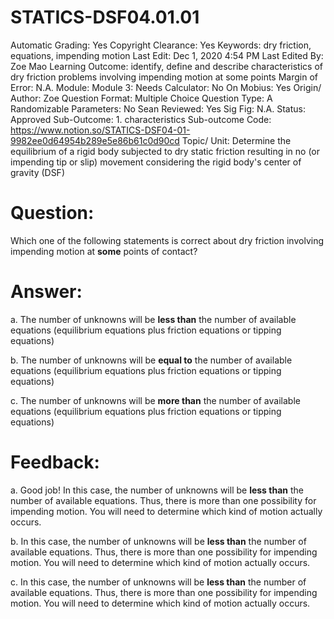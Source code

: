 # STATICS-DSF04.01.01

Automatic Grading: Yes
Copyright Clearance: Yes
Keywords: dry friction, equations, impending motion
Last Edit: Dec 1, 2020 4:54 PM
Last Edited By: Zoe Mao
Learning Outcome: identify, define and describe characteristics of dry friction problems involving impending motion at some points
Margin of Error: N.A.
Module: Module 3:
Needs Calculator: No
On Mobius: Yes
Origin/ Author: Zoe
Question Format: Multiple Choice
Question Type: A
Randomizable Parameters: No
Sean Reviewed: Yes
Sig Fig: N.A.
Status: Approved
Sub-Outcome: 1. characteristics
Sub-outcome Code: https://www.notion.so/STATICS-DSF04-01-9982ee0d64954b289e5e86b61c0d90cd
Topic/ Unit: Determine the equilibrium of a rigid body subjected to dry static friction resulting in no (or impending tip or slip) movement considering the rigid body's center of gravity (DSF)

# Question:

Which one of the following statements is correct about dry friction involving impending motion at **some** points of contact?

# Answer:

a. The number of unknowns will be **less than** the number of available equations (equilibrium equations plus friction equations or tipping equations)

b. The number of unknowns will be **equal to** the number of available equations (equilibrium equations plus friction equations or tipping equations)

c. The number of unknowns will be **more than** the number of available equations (equilibrium equations plus friction equations or tipping equations)

# Feedback:

a. Good job! In this case, the number of unknowns will be **less than** the number of available equations. Thus, there is more than one possibility for impending motion. You will need to determine which kind of motion actually occurs.

b. In this case, the number of unknowns will be **less than** the number of available equations. Thus, there is more than one possibility for impending motion. You will need to determine which kind of motion actually occurs.

c. In this case, the number of unknowns will be **less than** the number of available equations. Thus, there is more than one possibility for impending motion. You will need to determine which kind of motion actually occurs.
